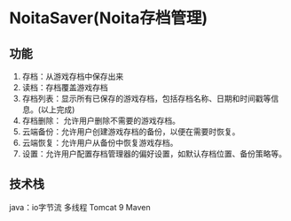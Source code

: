 # NoitaSaver(Noita存档管理)
## 功能
1. 存档：从游戏存档中保存出来
2. 读档：存档覆盖游戏存档
3. 存档列表：显示所有已保存的游戏存档，包括存档名称、日期和时间戳等信息。(以上完成)
4. 存档删除： 允许用户删除不需要的游戏存档。
5. 云端备份：允许用户创建游戏存档的备份，以便在需要时恢复。 
6. 云端恢复：允许用户从备份中恢复游戏存档。 
7. 设置：允许用户配置存档管理器的偏好设置，如默认存档位置、备份策略等。

## 技术栈
java：io字节流 多线程
Tomcat 9
Maven
